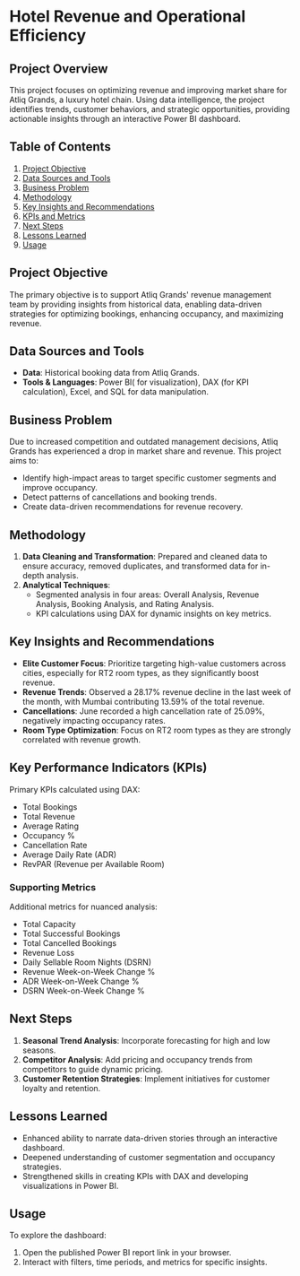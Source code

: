 
# Hotel Revenue and Operational Efficiency

## Project Overview
This project focuses on optimizing revenue and improving market share for Atliq Grands, a luxury hotel chain. Using data intelligence, the project identifies trends, customer behaviors, and strategic opportunities, providing actionable insights through an interactive Power BI dashboard.

## Table of Contents
1. [Project Objective](#project-objective)
2. [Data Sources and Tools](#data-sources-and-tools)
3. [Business Problem](#business-problem)
4. [Methodology](#methodology)
5. [Key Insights and Recommendations](#key-insights-and-recommendations)
6. [KPIs and Metrics](#kpis-and-metrics)
7. [Next Steps](#next-steps)
8. [Lessons Learned](#lessons-learned)
9. [Usage](#usage)

## Project Objective
The primary objective is to support Atliq Grands' revenue management team by providing insights from historical data, enabling data-driven strategies for optimizing bookings, enhancing occupancy, and maximizing revenue.

## Data Sources and Tools
- **Data**: Historical booking data from Atliq Grands.
- **Tools & Languages**: Power BI( for visualization), DAX (for KPI calculation), Excel, and SQL for data manipulation.

## Business Problem
Due to increased competition and outdated management decisions, Atliq Grands has experienced a drop in market share and revenue. This project aims to:
- Identify high-impact areas to target specific customer segments and improve occupancy.
- Detect patterns of cancellations and booking trends.
- Create data-driven recommendations for revenue recovery.

## Methodology
1. **Data Cleaning and Transformation**: Prepared and cleaned data to ensure accuracy, removed duplicates, and transformed data for in-depth analysis.
2. **Analytical Techniques**:
   - Segmented analysis in four areas: Overall Analysis, Revenue Analysis, Booking Analysis, and Rating Analysis.
   - KPI calculations using DAX for dynamic insights on key metrics.

## Key Insights and Recommendations
- **Elite Customer Focus**: Prioritize targeting high-value customers across cities, especially for RT2 room types, as they significantly boost revenue.
- **Revenue Trends**: Observed a 28.17% revenue decline in the last week of the month, with Mumbai contributing 13.59% of the total revenue.
- **Cancellations**: June recorded a high cancellation rate of 25.09%, negatively impacting occupancy rates.
- **Room Type Optimization**: Focus on RT2 room types as they are strongly correlated with revenue growth.

## Key Performance Indicators (KPIs)
Primary KPIs calculated using DAX:
- Total Bookings
- Total Revenue
- Average Rating
- Occupancy %
- Cancellation Rate
- Average Daily Rate (ADR)
- RevPAR (Revenue per Available Room)

### Supporting Metrics
Additional metrics for nuanced analysis:
- Total Capacity
- Total Successful Bookings
- Total Cancelled Bookings
- Revenue Loss
- Daily Sellable Room Nights (DSRN)
- Revenue Week-on-Week Change %
- ADR Week-on-Week Change %
- DSRN Week-on-Week Change %

## Next Steps
1. **Seasonal Trend Analysis**: Incorporate forecasting for high and low seasons.
2. **Competitor Analysis**: Add pricing and occupancy trends from competitors to guide dynamic pricing.
3. **Customer Retention Strategies**: Implement initiatives for customer loyalty and retention.

## Lessons Learned
- Enhanced ability to narrate data-driven stories through an interactive dashboard.
- Deepened understanding of customer segmentation and occupancy strategies.
- Strengthened skills in creating KPIs with DAX and developing visualizations in Power BI.

## Usage
To explore the dashboard:
1. Open the published Power BI report link in your browser.
2. Interact with filters, time periods, and metrics for specific insights.
